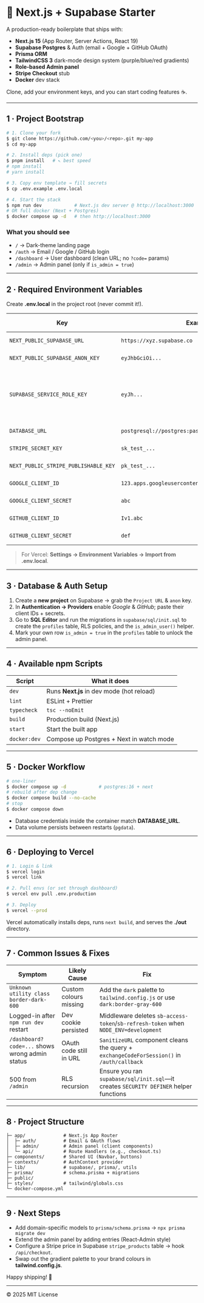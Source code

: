 # 🚀 Next.js + Supabase Starter

A production-ready boilerplate that ships with:

* **Next.js 15** (App Router, Server Actions, React 19)
* **Supabase Postgres** & Auth (email + Google + GitHub OAuth)
* **Prisma ORM**
* **TailwindCSS 3** dark-mode design system (purple/blue/red gradients)
* **Role-based Admin panel**
* **Stripe Checkout** stub
* **Docker** dev stack

Clone, add your environment keys, and you can start coding features ☕️.

---

## 1 · Project Bootstrap

```bash
# 1. Clone your fork
$ git clone https://github.com/<you>/<repo>.git my-app
$ cd my-app

# 2. Install deps (pick one)
$ pnpm install   # ↖ best speed
# npm install
# yarn install

# 3. Copy env template → fill secrets
$ cp .env.example .env.local

# 4. Start the stack
$ npm run dev            # Next.js dev server @ http://localhost:3000
# OR full docker (Next + Postgres)
$ docker compose up -d   # then http://localhost:3000
```

### What you should see

* `/`          → Dark-theme landing page
* `/auth`      → Email / Google / GitHub login
* `/dashboard` → User dashboard (clean URL; no `?code=` params)
* `/admin`     → Admin panel (only if `is_admin = true`)

---

## 2 · Required Environment Variables

Create **.env.local** in the project root (never commit it!).

| Key | Example | Required For |
| --- | --- | --- |
| `NEXT_PUBLIC_SUPABASE_URL` | `https://xyz.supabase.co` | Supabase client |
| `NEXT_PUBLIC_SUPABASE_ANON_KEY` | `eyJhbGciOi...` | Supabase client |
| `SUPABASE_SERVICE_ROLE_KEY` | `eyJh...` | Server actions that write RLS-protected tables (optional) |
| `DATABASE_URL` | `postgresql://postgres:password@localhost:5432/mydb` | Prisma local dev |
| `STRIPE_SECRET_KEY` | `sk_test_...` | Payments (optional) |
| `NEXT_PUBLIC_STRIPE_PUBLISHABLE_KEY` | `pk_test_...` | Payments (optional) |
| `GOOGLE_CLIENT_ID` | `123.apps.googleusercontent.com` | Google OAuth |
| `GOOGLE_CLIENT_SECRET` | `abc` | Google OAuth |
| `GITHUB_CLIENT_ID` | `Iv1.abc` | GitHub OAuth |
| `GITHUB_CLIENT_SECRET` | `def` | GitHub OAuth |

> For Vercel: **Settings → Environment Variables → Import from .env.local**.

---

## 3 · Database & Auth Setup

1. Create a **new project** on Supabase → grab the `Project URL` & `anon` key.
2. In **Authentication → Providers** enable *Google* & *GitHub*; paste their client IDs + secrets.
3. Go to **SQL Editor** and run the migrations in `supabase/sql/init.sql` to create the `profiles` table, RLS policies, and the `is_admin_user()` helper.
4. Mark your own row `is_admin = true` in the `profiles` table to unlock the admin panel.

---

## 4 · Available npm Scripts

| Script | What it does |
| ------ | ------------ |
| `dev` | Runs **Next.js** in dev mode (hot reload) |
| `lint` | ESLint + Prettier |
| `typecheck` | `tsc --noEmit` |
| `build` | Production build (Next.js) |
| `start` | Start the built app |
| `docker:dev` | Compose up Postgres + Next in watch mode |

---

## 5 · Docker Workflow

```bash
# one-liner
$ docker compose up -d            # postgres:16 + next
# rebuild after dep change
$ docker compose build --no-cache
# stop
$ docker compose down
```

* Database credentials inside the container match **DATABASE_URL**.
* Data volume persists between restarts (`pgdata`).

---

## 6 · Deploying to Vercel

```bash
# 1. Login & link
$ vercel login
$ vercel link

# 2. Pull envs (or set through dashboard)
$ vercel env pull .env.production

# 3. Deploy
$ vercel --prod
```

Vercel automatically installs deps, runs `next build`, and serves the **./out** directory.

---

## 7 · Common Issues & Fixes

| Symptom | Likely Cause | Fix |
| ------- | ------------ | --- |
| `Unknown utility class border-dark-600` | Custom colours missing | Add the `dark` palette to `tailwind.config.js` or use `dark:border-gray-600` |
| Logged-in after `npm run dev` restart | Dev cookie persisted | Middleware deletes `sb-access-token`/`sb-refresh-token` when `NODE_ENV=development` |
| `/dashboard?code=...` shows wrong admin status | OAuth code still in URL | `SanitizeURL` component cleans the query + `exchangeCodeForSession()` in `/auth/callback` |
| 500 from `/admin` | RLS recursion | Ensure you ran `supabase/sql/init.sql`—it creates `SECURITY DEFINER` helper functions |

---

## 8 · Project Structure

```
├─ app/              # Next.js App Router
│  ├─ auth/          # Email & OAuth flows
│  ├─ admin/         # Admin panel (client components)
│  └─ api/           # Route Handlers (e.g., checkout.ts)
├─ components/       # Shared UI (Navbar, buttons)
├─ contexts/         # AuthContext provider
├─ lib/              # supabase/, prisma/, utils
├─ prisma/           # schema.prisma + migrations
├─ public/
├─ styles/           # tailwind/globals.css
└─ docker-compose.yml
```

---

## 9 · Next Steps

* Add domain-specific models to `prisma/schema.prisma` → `npx prisma migrate dev`
* Extend the admin panel by adding <Resource /> entries (React-Admin style)
* Configure a Stripe price in Supabase `stripe_products` table → hook `/api/checkout`.
* Swap out the gradient palette to your brand colours in **tailwind.config.js**.

Happy shipping! 🥳

---

© 2025 MIT License
